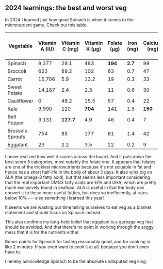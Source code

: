 2024 learnings: the best and worst veg
--------------------------------------

In 2024 I learned just how good Spinach is when it comes to the micronutrient game. Check out this table.

| Vegetable | Vitamin A (IU) | Vitamin C (mg) | Vitamin K (μg) | Folate (μg) | Iron (mg) | Calcium (mg) | Magnesium (mg) | Potassium (mg) | Alpha-Linolenic Acid (mg) |
|-----------|----------------|----------------|----------------|-------------|-----------|--------------|----------------|----------------|---------------------------|
| Spinach | 9,377 | 28.1 | 483 | **194** | **2.7** | 99 | **79** | **558** | **370** |
| Broccoli | 623 | 89.2 | 102 | 63 | 0.7 | 47 | 21 | 316 | 22 |
| Carrot | 16,706 | 5.9 | 13.2 | 19 | 0.3 | 33 | 12 | 320 | < 10 |
| Sweet Potato | 14,187 | 2.4 | 2.3 | 11 | 0.6 | 30 | 25 | 337 | < 10 |
| Cauliflower | 0 | 48.2 | 15.5 | 57 | 0.4 | 22 | 15 | 299 | 27 |
| Kale | 9,990 | 120 | **704** | 141 | 1.5 | **150** | 47 | 491 | 180 |
| Bell Pepper | 3,131 | **127.7** | 4.9 | 46 | 0.4 | 7 | 12 | 211 | < 10 |
| Brussels Sprouts | 754 | 85 | 177 | 61 | 1.4 | 42 | 23 | 389 | 135 |
| Eggplant | 23 | 2.2 | 3.5 | 22 | 0.2 | 9 | 14 | 229 | < 10 |

I never realized how well it scores across the board. And it puts down the best score 5 categories, most notably the folate
one. It appears that folates are one of the trickiest micronutrients because it's not soluable in fat and hence has a short
half-life in the body of about 3 days. It also wins big on ALA (the omega-3 fatty acid), but that seems less important
considering that the real important OMG3 fatty acids are EPA and DHA, which are pretty much exclusively found in seafood.
ALA is useful in that the body can convert it to these more useful fatties, but does so inefficiently, at rates below 10%
--- also something I learned this year!

It seems we are wasting our time telling ourselves to eat veg as a blanket statement and should focus on Spinach instead.

This also confirms my long-held belief that eggplant is a garbage veg that should be avoided. And that there's no point
in working through the soggy mess that it is for the nutrients either.

Bonus points for Spinach for tasting reasonably good, and for cooking in like 2 minutes. If you even want to
cook it at all, because you don't even have to.

I hereby acknowledge Spinach to be the absolute undisputed veg king.
